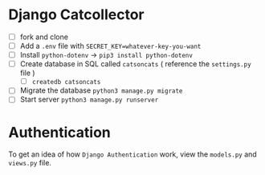 # Django Catcollector

- [ ] fork and clone
- [ ] Add a `.env` file with `SECRET_KEY=whatever-key-you-want`
- [ ] Install `python-dotenv` -> `pip3 install python-dotenv`
- [ ] Create database in SQL called `catsoncats` ( reference the `settings.py` file )
  - [ ] `createdb catsoncats`
- [ ] Migrate the database `python3 manage.py migrate`
- [ ] Start server `python3 manage.py runserver`

# Authentication

To get an idea of how `Django Authentication` work, view the `models.py` and `views.py` file.

